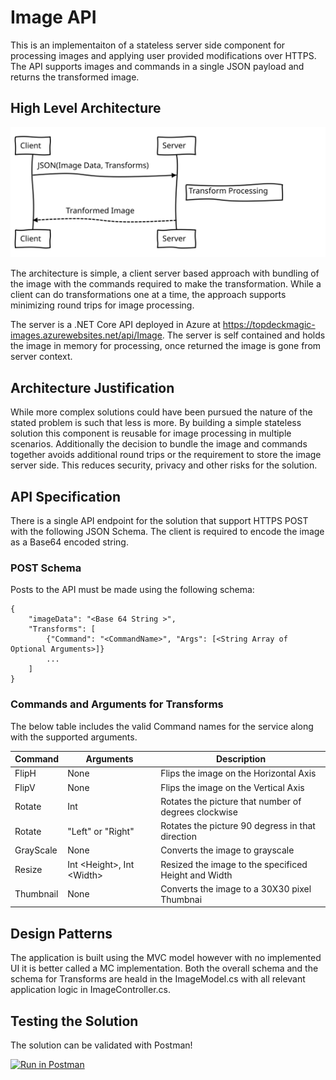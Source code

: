 # Image API

This is an implementaiton of a stateless server side component for processing images and applying user provided modifications over HTTPS.  The API supports images and commands in a single JSON payload and returns the transformed image.

## High Level Architecture

![High Level Architecture](docs\HighLevel.svg)

The architecture is simple, a client server based approach with bundling of the image with the commands required to make the transformation.  While a client can do transformations one at a time, the approach supports minimizing round trips for image processing.

The server is a .NET Core API deployed in Azure at <https://topdeckmagic-images.azurewebsites.net/api/Image>.  The server is self contained and holds the image in memory for processing, once returned the image is gone from server context.

## Architecture Justification

While more complex solutions could have been pursued the nature of the stated problem is such that less is more.  By building a simple stateless solution this component is reusable for image processing in multiple scenarios.  Additionally the decision to bundle the image and commands together avoids additional round trips or the requirement to store the image server side.  This reduces security, privacy and other risks for the solution.

## API Specification

There is a single API endpoint for the solution that support HTTPS POST with the following JSON Schema.  The client is required to encode the image as a Base64 encoded string.

### POST Schema

Posts to the API must be made using the following schema:

```
{
    "imageData": "<Base 64 String >",
    "Transforms": [
        {"Command": "<CommandName>", "Args": [<String Array of Optional Arguments>]}
        ...
    ]
}
```

### Commands and Arguments for Transforms

The below table includes the valid Command names for the service along with the supported arguments.

| Command   | Arguments                   | Description                                          |
|-----------|-----------------------------|------------------------------------------------------|
| FlipH     | None                        | Flips the image on the Horizontal Axis               |
| FlipV     | None                        | Flips the image on the Vertical Axis                 |
| Rotate    | Int                         | Rotates the picture that number of degrees clockwise |
| Rotate    | "Left" or "Right"           | Rotates the picture 90 degress in that direction     |
| GrayScale | None                        | Converts the image to grayscale                      |
| Resize    | Int \<Height>, Int \<Width> | Resized the image to the specificed Height and Width |
| Thumbnail | None                        | Converts the image to a 30X30 pixel Thumbnai         |

## Design Patterns

The application is built using the MVC model however with no implemented UI it is better called a MC implementation.  Both the overall schema and the schema for Transforms are heald in the ImageModel.cs with all relevant application logic in ImageController.cs.

## Testing the Solution

The solution can be validated with Postman!

[![Run in Postman](https://run.pstmn.io/button.svg)](https://app.getpostman.com/run-collection/d5b4a3a2e8fb7565334c)